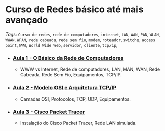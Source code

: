 # Curso de Redes básico até mais avançado

_Tags_: `Curso de redes`, `rede de computadores`, `internet`, `LAN`, `WAN`, `PAN`, `WLAN`, `WWAN`, `WPAN`, `rede cabeada`, `rede sem fio`, `modem`, `roteador`, `switche`, `access point`, `WWW`, `World Wide Web`, `servidor`, `cliente`, `tcp/ip`,
- ### [Aula 1 - O Básico da Rede de Computadores](https://github.com/victordcsilva/CursoRedes/blob/master/Aula1_redes.ipynb)
  - WWW vs Internet, Rede de computadores, LAN, MAN, WAN, Rede Cabeada, Rede Sem Fio, Equipamentos, TCP/IP.

- ### [Aula 2 - Modelo OSI e Arquitetura TCP/IP](https://github.com/victordcsilva/CursoRedes/blob/master/Aula2_redes.ipynb)
  - Camadas OSI, Protocolos, TCP, UDP, Equipamentos.

- ### [Aula 3 - Cisco Packet Tracer](https://github.com/victordcsilva/CursoRedes/blob/master/Aula3_redes.ipynb)
  - Instalação do Cisco Packet Tracer, Rede LAN simulada.
